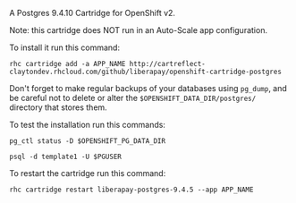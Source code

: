 A Postgres 9.4.10 Cartridge for OpenShift v2.

Note: this cartridge does NOT run in an Auto-Scale app configuration.

To install it run this command:

    rhc cartridge add -a APP_NAME http://cartreflect-claytondev.rhcloud.com/github/liberapay/openshift-cartridge-postgres

Don't forget to make regular backups of your databases using `pg_dump`, and be
careful not to delete or alter the `$OPENSHIFT_DATA_DIR/postgres/` directory
that stores them.

To test the installation run this commands:

    pg_ctl status -D $OPENSHIFT_PG_DATA_DIR

    psql -d template1 -U $PGUSER

To restart the cartridge run this command:

    rhc cartridge restart liberapay-postgres-9.4.5 --app APP_NAME